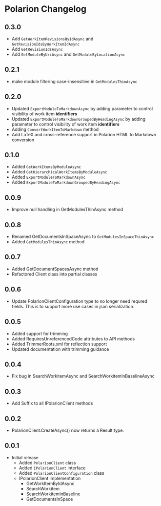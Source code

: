# Polarion Changelog

## 0.3.0

- Add `GetWorkItemRevisionsByIdAsync` and `GetRevisionIdsByWorkItemIdAsync`
- Add `GetRevisionIdsAsync`
- Add `GetModuleByUriAsync` and `GetModuleByLocationAsync`

## 0.2.1

- make module filtering case-insensitive in `GetModulesThinAsync`

## 0.2.0

- Updated `ExportModuleToMarkdownAsync` by adding parameter to control visibility of work item **identifiers**
- Updated `ExportModuleToMarkdownGroupedByHeadingAsync` by adding parameter to control visibility of work item **identifiers**
- Adding `ConvertWorkItemToMarkdown` method
- Add LaTeX and cross-reference support in Polarion HTML to Markdown conversion

## 0.1.0

- Added `GetWorkItemsByModuleAsync`
- Added `GetHierarchicalWorkItemsByModuleAsync`
- Added `ExportModuleToMarkdownAsync`
- Added `ExportModuleToMarkdownGroupedByHeadingAsync`

## 0.0.9

- Improve null handling in GetModulesThinAsync method

## 0.0.8

- Renamed GetDocumentsInSpaceAsync to `GetModulesInSpaceThinAsync`
- Added `GetModulesThinAsync` method

## 0.0.7

- Added GetDocumentSpacesAsync method
- Refactored Client class into partial classes

## 0.0.6

- Update PolarionClientConfiguration type to no longer need requred fields. This is to support more use cases in json serialization.

## 0.0.5

- Added support for trimming
- Added RequiresUnreferencedCode attributes to API methods
- Added TrimmerRoots.xml for reflection support
- Updated documentation with trimming guidance

## 0.0.4

- Fix bug in SearchWorkitemAsync and SearchWorkitemInBaselineAsync

## 0.0.3

- Add Suffix to all IPolarionClient methods

## 0.0.2

- PolarionClient.CreateAsync() now returns a Result<PolarionClient> type.

## 0.0.1

- Initial release
    - Added `PolarionClient` class
    - Added `IPolarionClient` interface
    - Added `PolarionClientConfiguration` class
    - IPolarionClient implementation
        - GetWorkItemByIdAsync
        - SearchWorkitem
        - SearchWorkitemInBaseline
        - GetDocumentsInSpace
